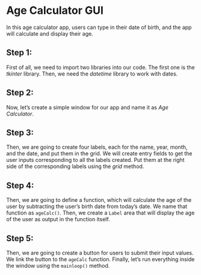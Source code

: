 # Age Calculator GUI

In this age calculator app, users can type in their date of birth, and the app will calculate and display their age. 

## Step 1:
First of all, we need to import two libraries into our code. The first one is the *tkinter* library. Then, we need the *datetime* library to work with dates.

## Step 2:
Now, let’s create a simple window for our app and name it as *Age Calculator*.

## Step 3:
Then, we are going to create four labels, each for the name, year, month, and the date, and put them in the grid.
We will create entry fields to get the user inputs corresponding to all the labels created. Put them at the right side of the corresponding labels using the *grid* method.

## Step 4:
Then, we are going to define a function, which will calculate the age of the user by subtracting the user’s birth date from today’s date. We name that function as `ageCalc()`. 
Then, we create a `Label` area that will display the age of the user as output in the function itself.

## Step 5:
Then, we are going to create a button for users to submit their input values. We link the button to the `ageCalc` function.
Finally, let’s run everything inside the window using the `mainloop()` method.
